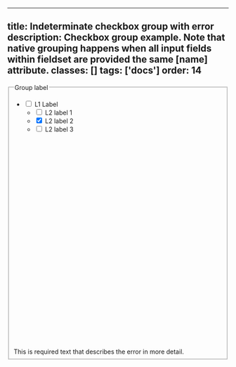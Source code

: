 <!--
 *              Copyright (c) 2025 Visa, Inc.
 *
 * Licensed under the Apache License, Version 2.0 (the "License");
 * you may not use this file except in compliance with the License.
 * You may obtain a copy of the License at
 *
 *         http://www.apache.org/licenses/LICENSE-2.0
 *
 * Unless required by applicable law or agreed to in writing, software
 * distributed under the License is distributed on an "AS IS" BASIS,
 * WITHOUT WARRANTIES OR CONDITIONS OF ANY KIND, either express or implied.
 * See the License for the specific language governing permissions and
 * limitations under the License.
 *
 -->
---
title: Indeterminate checkbox group with error
description: Checkbox group example. Note that native grouping happens when all input fields within fieldset are provided the same [name] attribute.
classes: []
tags: ['docs']
order: 14
---

<fieldset aria-invalid="true" aria-labelledby"checkbox-group-indeterminate-lagend="" checkbox-group-indeterminate-with-error-message"="" style="--v-checkbox-group-gap: 8px">
  <legend class="v-label v-typography-label-large" id="checkbox-group-indeterminate-lagend">
    Group label
  </legend>
  <ul class="v-flex v-flex-col">
    <li class="v-flex v-flex-col">
      <div class="v-flex v-align-items-center v-gap-2">
        <input aria-checked="mixed" aria-invalid="true" class="v-checkbox" id="checkbox-indeterminate-error-parent-a" name="checkbox-indeterminate-parent" type="checkbox"/>
        <label class="v-label v-typography-label-large" for="checkbox-indeterminate-error-parent-a">
          L1 Label
        </label>
      </div>
      <ul class="v-flex v-flex-col v-ml-16">
        <li class="v-flex v-align-items-center v-gap-2">
          <input aria-invalid="true" class="v-checkbox" id="checkbox-indeterminate-error-group-a" name="checkbox-indeterminate-group" type="checkbox"/>
          <label class="v-label v-typography-label-large" for="checkbox-indeterminate-error-group-a">
            L2 label 1
          </label>
        </li>
        <li class="v-flex v-align-items-center v-gap-2">
          <input aria-invalid="true" checked="" class="v-checkbox" id="checkbox-indeterminate-error-group-b" name="checkbox-indeterminate-group" type="checkbox"/>
          <label class="v-label v-typography-label-large" for="checkbox-indeterminate-error-group-b">
            L2 label 2
          </label>
        </li>
        <li class="v-flex v-align-items-center v-gap-2">
          <input aria-invalid="true" class="v-checkbox" id="checkbox-indeterminate-error-group-c" name="checkbox-indeterminate-group" type="checkbox"/>
          <label class="v-label v-typography-label-large" for="checkbox-indeterminate-error-group-c">
            L2 label 3
          </label>
        </li>
      </ul>
    </li>
  </ul>
  <span class="v-input-message" id="checkbox-group-indeterminate-with-error-message">
    <svg aria-hidden="true" class="v-icon v-icon-visa v-icon-tiny" focusable="false" viewbox="0 0 16 16">
      <use href="#visa-error-tiny">
      </use>
    </svg>
    This is required text that describes the error in more detail.
  </span>
</fieldset>
